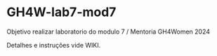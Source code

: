 # GH4W-lab7-mod7
Objetivo realizar laboratorio do modulo 7 / Mentoria GH4Women 2024

Detalhes e instruções vide WIKI.
